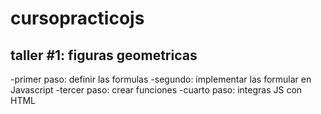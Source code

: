 # cursopracticojs

## taller #1: figuras geometricas

-primer paso: definir las formulas
-segundo: implementar las formular en Javascript
-tercer paso: crear funciones
-cuarto paso: integras JS con HTML